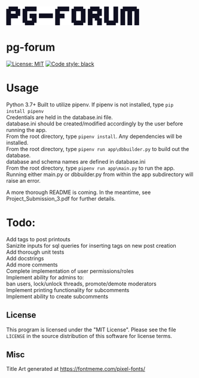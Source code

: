 ![pgforumtitle](pg-forum_title.png)

# pg-forum
[![License: MIT](https://img.shields.io/badge/License-MIT-yellow.svg)](https://opensource.org/licenses/MIT)
[![Code style: black](https://img.shields.io/badge/code%20style-black-000000.svg)](https://github.com/psf/black)

# Usage

Python 3.7+
Built to utilize pipenv. If pipenv is not installed, type `pip install pipenv`  
Credentials are held in the database.ini file.  
database.ini should be created/modified accordingly by the user before running the app.  
From the root directory, type `pipenv install`. Any dependencies will be installed.  
From the root directory, type `pipenv run app\dbbuilder.py` to build out the database.  
database and schema names are defined in database.ini  
From the root directory, type `pipenv run app\main.py` to run the app.  
Running either main.py or dbbuilder.py from within the app subdirectory will raise an error.  
  
A more thorough README is coming. In the meantime, see Project_Submission_3.pdf for further details.  
  
# Todo:

Add tags to post printouts  
Sanizite inputs for sql queries for inserting tags on new post creation  
Add thorough unit tests  
Add docstrings  
Add more comments  
Complete implementation of user permissions/roles  
Implement ability for admins to:  
    ban users, lock/unlock threads, promote/demote moderators  
Implement printing functionality for subcomments  
Implement ability to create subcomments  

## License  
  
This program is licensed under the "MIT License".  Please
see the file `LICENSE` in the source distribution of this
software for license terms.  

## Misc

Title Art generated at https://fontmeme.com/pixel-fonts/
